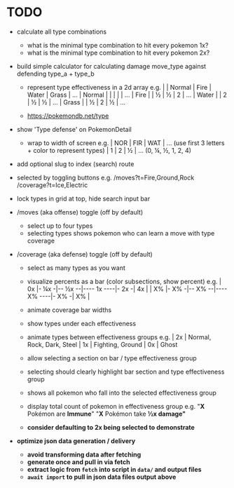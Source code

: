 
# TODO
- calculate all type combinations
  - what is the minimal type combination to hit every pokemon 1x?
  - what is the minimal type combination to hit every pokemon 2x?

- build simple calculator for calculating damage move_type against defending type_a + type_b
  - represent type effectiveness in a 2d array
    e.g.
      |        | Normal | Fire   | Water  | Grass  | ...
      | Normal |        |        |        |        | ...
      | Fire   |        |    ½   |    ½   |    2   | ...
      | Water  |        |    2   |    ½   |    ½   | ...
      | Grass  |        |    ½   |    2   |    ½   | ...

  - https://pokemondb.net/type

- show 'Type defense' on PokemonDetail
  - wrap to width of screen
  e.g.
  | NOR | FIR | WAT | ... (use first 3 letters + color to represent types)
  |  1  |  2  |  ½  | ... (0, ¼, ½, 1, 2, 4)


- add optional slug to index (search) route
- selected by toggling buttons
  e.g.
    /moves?t=Fire,Ground,Rock
    /coverage?t=Ice,Electric
- lock types in grid at top, hide search input bar

- /moves (aka offense) toggle (off by default)
  - select up to four types
  - selecting types shows pokemon who can learn a move with type coverage
- /coverage (aka defense) toggle (off by default)
  - select as many types as you want
  - visualize percents as a bar (color subsections, show percent)
    e.g.
      | 0x |- ¼x -|-- ½x --|---- 1x ----|- 2x -| 4x |
      | X% |- X% -|-- X% --|---- X% ----|- X% -| X% |
  - animate coverage bar widths
  - show types under each effectiveness
  - animate types between effectiveness groups
    e.g.
      | 2x | Normal, Rock, Dark, Steel
      | 1x | Fighting, Ground
      | 0x | Ghost

  - allow selecting a section on bar / type effectiveness group
  - selecting should clearly highlight bar section and type effectiveness group
  - shows all pokemon who fall into the selected effectiveness group
  - display total count of pokemon in effectiveness group
    e.g.
      "<b>X</b> Pokémon are <b>Immune</b>"
      "<b>X</b> Pokémon take <b>½x damage<b>"
  - consider defaulting to 2x being selected to demonstrate


- optimize json data generation / delivery
  - avoid transforming data after fetching
  - generate once and pull in via fetch
  - extract logic from `fetch` into script in `data/` and output files
  - `await import` to pull in json data files output above
